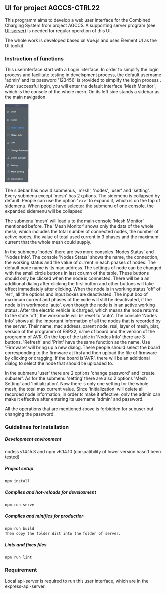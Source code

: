 ## UI for project AGCCS-CTRL22

This programm aims to develop a web user interface for the Combined Charging System from project AGCCS. A supporting server program (see [UI-server](https://github.com/AGCCS/UI-server)) is needed for regular operation of this UI.

The whole work is developed based on Vue.js and uses Element UI as the UI toolkit.

### Instruction of functions
This userinterface start with a Login interface. In order to simplify the login process and facilitate testing in development process, the default username 'admin' and its password '123456' is provided to simplify the login process . After successful login, you will enter the default interface 'Mesh Monitor'， which is the console of the whole mesh. On its left side stands a sidebar as the main navigation.

<img src="./images/sidebar.png" alt="Sidebar Detail" width=15%>

The sidebar has now 4 submenus, 'mesh', 'nodes', 'user' and 'setting'. Every submenu except 'mesh' has 2 options. The sidemenu is collapsed by default. People can use the option '>>>' to expand it, which is on the top of sidemenu. When people have selected the submenu of one console, the expanded sidemenu will be collapsed.

The submenu 'mesh' will lead u to the main console 'Mesh Monitor' mentioned before. The 'Mesh Monitor' shows only the data of the whole mesh, which includes the total number of connected nodes, the number of active nodes, the value of total used current in 3 phases and the maximum current that the whole mesh could supply.

In the submenu 'nodes' there are two more consoles 'Nodes Status' and 'Nodes Info'. The console 'Nodes Status' shows the name, the connection, the working status and the value of current in each phases of nodes. The default node name is its mac address. The settings of node can be changed with the small circle buttons in last column of the table. These buttons should only be clicked when the node is connected. There will be a an additional dialog after clicking the first button and other buttons will take effect immediately after clicking. When the node is in working status 'off' of 'err', all the options and input boxes are deactivated. The input box of maximum current and phases of the node will still be deactivated, if the node is in workmode 'auto', even though the node is in an active working status. After the electric vehicle is charged, which means the node returns to the state 'off', the workmode will be reset to 'auto'. The console 'Nodes Info' shows all the important information of all the nodes that is recorded by the server. Their name, mac address, parent node, rssi, layer of mesh, plat, version of the programm of ESP32, name of board and the version of the programm of AVR. On the top of the table in 'Nodes Info' there are 3 buttons. 'Refresh' and 'Print' have the same function as the name. Use 'Firmware' will bring up a new dialog. There people should select the board corresponding to the firmware at first and then upload the file of firmware by clicking or dragging. If the board is 'AVR', there will be an additional dialog to select the node that should be uploaded to.

In the submenu 'user' there are 2 options 'change password' and 'create subuser'. As for the submenu 'setting' there are also 2 options 'Mesh Setting' and 'Initialization'. Now there is only one setting for the whole mesh, the total max current value. Since 'initialization' will delete all recorded node information, in order to make it effective, only the admin can make it effective after entering its username 'admin' and password.

All the operations that are mentioned above is forbidden for subuser but changing the password.

### Guidelines for Installation


##### Development environment
nodejs v14.15.3 and npm v6.14.10 (compatibility of lower version hasn't been tested)

##### Project setup
```
npm install
```

##### Compiles and hot-reloads for development
```
npm run serve
```
##### Compiles and minifies for production
```
npm run build
Then copy the folder dist into the folder of server.
```
##### Lints and fixes files
```
npm run lint
```

### Requirement
Local api-server is required to run this user interface, which are in the express-api-server.
